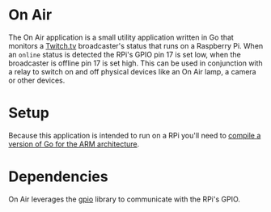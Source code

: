 On Air
======

The On Air application is a small utility application written in Go that monitors a [Twitch.tv](http://twitch.tv) broadcaster's status that runs on a Raspberry Pi.
When an ```online``` status is detected the RPi's GPIO pin 17 is set low, when the broadcaster is offline pin 17 is set high.  This can be used in conjunction with
a relay to switch on and off physical devices like an On Air lamp, a camera or other devices.

Setup
=====

Because this application is intended to run on a RPi you'll need to [compile a version of Go for the ARM architecture](http://www.maketecheasier.com/build-go-from-source-on-raspberry-pi/).

Dependencies
============

On Air leverages the [gpio](http://github.com/davecheney/gpio) library to communicate with the RPi's GPIO.
